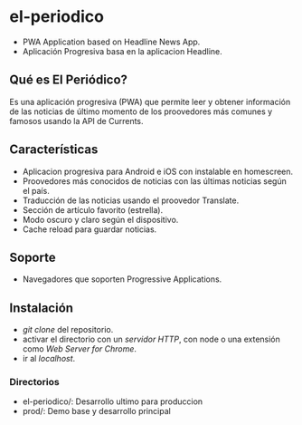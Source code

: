 # el-periodico
- PWA Application based on Headline News App.
- Aplicación Progresiva basa en la aplicacion Headline.


## Qué es El Periódico?
Es una aplicación progresiva (PWA) que permite leer y obtener información de las noticias de último momento de los proovedores más comunes y famosos usando la API de Currents. 

## Características
- Aplicacion progresiva para Android e iOS con instalable en homescreen.
- Proovedores más conocidos de noticias con las últimas noticias según el país.
- Traducción de las noticias usando el proovedor Translate.
- Sección de artículo favorito (estrella).
- Modo oscuro y claro según el dispositivo.
- Cache reload para guardar noticias.


## Soporte

- Navegadores que soporten Progressive Applications.

## Instalación

- *git clone* del repositorio.
- activar el directorio con un *servidor HTTP*, con node o una extensión como *Web Server for Chrome*.
- ir al *localhost*.

### Directorios

- el-periodico/: Desarrollo ultimo para produccion
- prod/: Demo base y desarrollo principal

